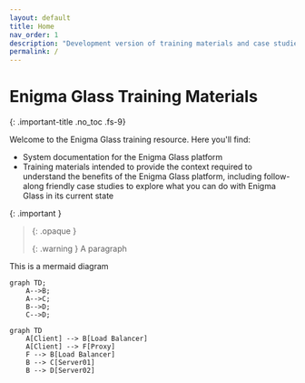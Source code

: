 ```yaml
---
layout: default
title: Home
nav_order: 1
description: "Development version of training materials and case studies for the Enigma Glass SIEM platform"
permalink: /
---
```

# Enigma Glass Training Materials
{: .important-title .no_toc .fs-9}

Welcome to the Enigma Glass training resource. Here you'll find:
 - System documentation for the Enigma Glass platform
 - Training materials intended to provide the context required to understand the benefits of the Enigma Glass platform, including follow-along friendly case studies to explore what you can do with Enigma Glass in its current state

 {: .important }
> {: .opaque }
> <div markdown="block">
> {: .warning }
> A paragraph
> </div>

This is a mermaid diagram

```mermaid
graph TD;
    A-->B;
    A-->C;
    B-->D;
    C-->D;
```

```mermaid
graph TD
    A[Client] --> B[Load Balancer]
    A[Client] --> F[Proxy]
    F --> B[Load Balancer]
    B --> C[Server01]
    B --> D[Server02]
```